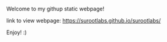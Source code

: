 Welcome to my githup static webpage!

link to view webpage: https://surootlabs.github.io/surootlabs/


Enjoy! :)
